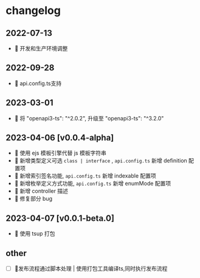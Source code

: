 # changelog

## 2022-07-13

- 🚀 开发和生产环境调整

## 2022-09-28

- 🚀 api.config.ts支持

## 2023-03-01

- 🚀 将 "openapi3-ts": "^2.0.2", 升级至 "openapi3-ts": "^3.2.0"

## 2023-04-06 [v0.0.4-alpha]

- 🎸 使用 ejs 模板引擎代替 js 模板字符串
- 🎸 新增类型定义可选 `class | interface` , `api.config.ts` 新增 definition 配置项
- 🎸 新增索引签名功能, `api.config.ts` 新增 indexable 配置项
- 🎸 新增枚举定义方式功能, `api.config.ts` 新增 enumMode 配置项
- 🎸 新增 controller 描述
- 🐛 修复部分 bug

## 2023-04-07 [v0.0.1-beta.0]

- 🎸 使用 tsup 打包

## other

- [ ] 🚀发布流程通过脚本处理 | 使用打包工具编译ts,同时执行发布流程
